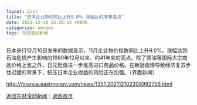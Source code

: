 ```yaml
---
layout: post
title: "日本企业物价同比上升9.0％ 涨幅达41年来高点"
date: 2021-12-10 15:26:14 +0800
categories: emnews
tags: 东财滚动新闻
---
```


日本央行12月10日发布的数据显示，11月企业物价指数同比上升9.0%。涨幅达到石油危机产生影响的1980年12月以来、约41年来的高点。除了原油等国际大宗商品价格上涨之外，日元贬值进一步推高进口商品价格。在新冠疫情导致经济复苏步伐迟缓的背景下，挤压日本企业收益的风险正在加强。（界面新闻）

<http://finance.eastmoney.com/news/1351,202112102209992756.html>

[返回东财滚动新闻](//finews.withounder.com/emnews/)｜[返回首页](//finews.withounder.com/)